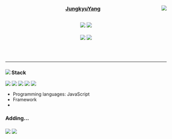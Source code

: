 <div align="center">
     <a href="https://github.com/jungkyuYang/">
  <img align="right" src="https://github-readme-stats.vercel.app/api?username=jungkyuYang&hide=stars,issues,contribs&count_private=true&show_icons=true&theme=graywhite" />
  <h3>JungkyuYang</h3>
          <h2>
  <a href="https://hits.seeyoufarm.com"><img src="https://hits.seeyoufarm.com/api/count/incr/badge.svg?url=https%3A%2F%2Fgithub.com%2Fgjbae1212%2Fhit-counter&count_bg=%23000000&title_bg=%23000000&icon=github.svg&icon_color=%23FFFFFF&title=hits&edge_flat=false"/></a>
  <a href="https://solved.ac/yangjung8590"><img src="http://mazassumnida.wtf/api/mini/generate_badge?boj=yangjung8590"/></a> 
  </a>
     </h2>
     <a href="https://velog.io/@jungkyu_lol"><img src="https://img.shields.io/badge/jungkyu__lol.log-3DDC84?style=flat-square&logo=Velog&logoColor=white"/></a>
  <a href="https://cheerful-ruby-3bb.notion.site/12153f97a80649caa100debe385e59d5"><img src="https://img.shields.io/badge/jungkyu__lol-ffffff?style=flat-square&logo=notion&logoColor=black"/></a>
    </div>
    <br>
       <br>
          <br>
            <hr>
    <div>
  <a href="https://github.com/anuraghazra/github-readme-stats">
  <img align="left" src="https://github-readme-stats.vercel.app/api/top-langs/?username=jungkyuYang&layout=compact&theme=graywhite" />
  </a>
      <h3>Stack</h3>
     <img src="https://img.shields.io/badge/JavaScript(ES6+)-F7DF1E?style=flat-square&logo=JavaScript&logoColor=FFFFFF"/>
     <img src="https://img.shields.io/badge/Typescript-3178C6?style=flat-square&logo=Typescript&logoColor=FFFFFF"/>
     <img src="https://img.shields.io/badge/React-61DAFB?style=flat-square&logo=React&logoColor=FFFFFF"/>
     <img src="https://img.shields.io/badge/styled_components-DB7093?style=flat-square&logo=styled-components&logoColor=FFFFFF"/>
          <img src="https://img.shields.io/badge/Sass-DB7093?style=flat-square&logo=Sass&logoColor=FFFFFF"/>
     <ul>
          <li>Programming languages: JavaScript</li>
          <li>Framework<li>
     </ul>                   
      <h3>Adding...<h3>
     <img src="https://img.shields.io/badge/Redux-764ABC?style=flat-square&logo=Redux&logoColor=FFFFFF"/>
          <img src="https://img.shields.io/badge/Next.js-000000?style=flat-square&logo=Next.js&logoColor=FFFFFF"/>
</div>
